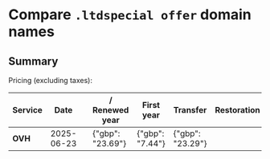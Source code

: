 # Compare `.ltdspecial offer` domain names

## Summary

Pricing (excluding taxes):

| Service | Date |  | / Renewed year | First year | Transfer | Restoration |
|--|--|--|--|--|--|--|
| **OVH** | 2025-06-23 |  | {"gbp": "23.69"} | {"gbp": "7.44"} | {"gbp": "23.29"} |  |
